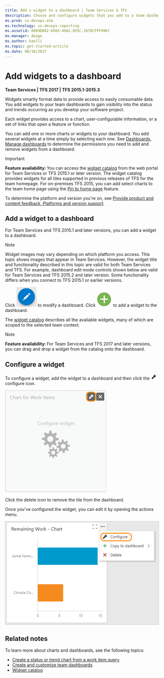 ```yaml
---
title: Add s widget to a dashboard | Team Services & TFS  
description: Choose and configure widgets that you add to a team dashboard  
ms.prod: vs-devops-alm
ms.technology: vs-devops-reporting
ms.assetid: 0869DB42-6983-49A2-855C-2678CFFF4967
ms.manager: douge
ms.author: kaelli
ms.topic: get-started-article 
ms.date: 08/10/2017
---
```


# Add widgets to a dashboard

<b>Team Services | TFS 2017 | TFS 2015.1-2015.3</b>  


Widgets smartly format data to provide access to easily consumable data. You add widgets to your team dashboards to gain visibility into the status and trends occurring as you develop your software project. 

Each widget provides access to a chart, user-configurable information, or a set of links that open a feature or function. 

You can add one or more charts or widgets to your dashboard. You add several widgets at a time simply by selecting each one. See [Dashboards, Manage dashboards](dashboards.md#manage) to determine the permissions you need to add and remove widgets from a dashboard.    

>[!IMPORTANT]  
><b>Feature availability: </b> You can access the [widget catalog](widget-catalog.md) from the web portal for Team Services or TFS 2015.1 or later version. The widget catalog provides widgets for all tiles supported in previous releases of TFS for the team homepage. For on-premises TFS 2015, you can add select charts to the team home page using the [Pin to home page](team-dashboard.md) feature.   
>
>To determine the platform and version you're on, see [Provide product and content feedback, Platforms and version support](../provide-feedback.md#platform-version).   



## Add a widget to a dashboard  

For Team Services and TFS 2015.1 and later versions, you can add a widget to a dashboard. 
 
>[!NOTE]  
>Widget images may vary depending on which platform you access. This topic shows images that appear in Team Services. However, the widget title and functionality described in this topic are valid for both Team Services and TFS. For example, dashboard edit mode controls shown below are valid for Team Services and TFS 2015.2 and later version. Some functionality differs when you connect to TFS 2015.1 or earlier versions.  
 
Click ![Edit dashboard icon](_img/edit-dashboard-icon.png) to modify a dashboard. Click ![add a widget icon](_img/add-widget-icon.png) to add a widget to the dashboard.  

The [widget catalog](widget-catalog.md) describes all the available widgets, many of which are scoped to the selected team context.  

>[!NOTE]  
><b>Feature availability: </b>For Team Services and TFS 2017 and later versions, you can drag and drop a widget from the catalog onto the dashboard.    


## Configure a widget  

To configure a widget, add the widget to a dashboard and then click the ![configure icon](_img/icons/configure-icon.png) configure icon. 

![Work item chart unconfigured widget](_img/add-widget-configure-initial.png)  

Click the delete icon to remove the tile from the dashboard. 
 
Once you've configured the widget, you can edit it by opening the actions menu. 

<img src="_img/add-widget-configure.png" alt="Edit configured widget " style="border: 1px solid #CCCCCC;" /> 



<a id="related-notes"></a>  
## Related notes

To learn more about charts and dashboards, see the following topics:   

- [Create a status or trend chart from a work item query](charts.md)  
- [Create and customize team dashboards](dashboards.md)  
- [Widget catalog](widget-catalog.md)  

